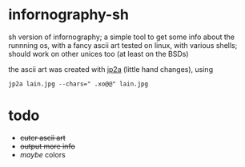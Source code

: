 # infornography-sh

sh version of infornography; a simple tool to get some info about the runnning os, with a fancy ascii art
tested on linux, with various shells; should work on other unices too (at least on the BSDs)

the ascii art was created with [jp2a](https://csl.name/jp2a/) (little hand changes), using

`jp2a lain.jpg --chars=" .xo@@" lain.jpg`

# todo

- ~~cuter ascii art~~
- ~~output more info~~
- *maybe* colors

